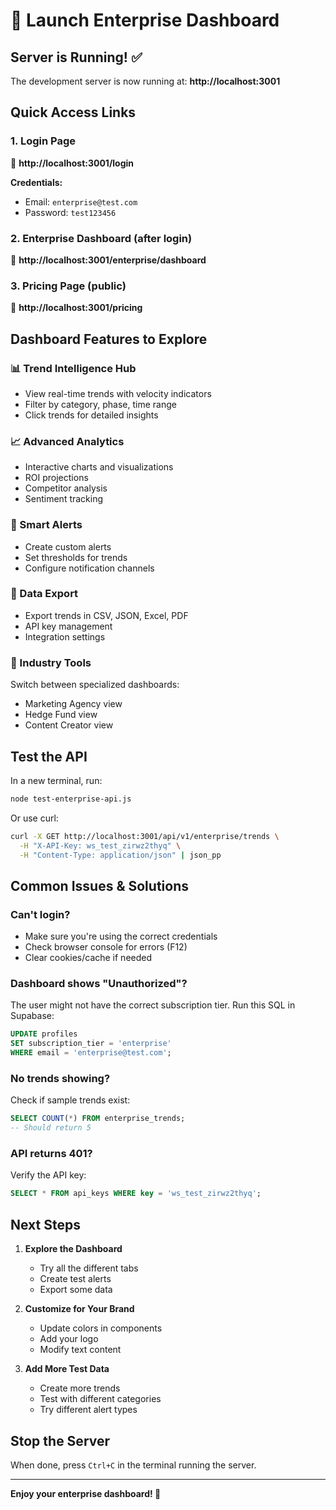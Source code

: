 # 🚀 Launch Enterprise Dashboard

## Server is Running! ✅

The development server is now running at: **http://localhost:3001**

## Quick Access Links

### 1. Login Page
🔗 **http://localhost:3001/login**

**Credentials:**
- Email: `enterprise@test.com`
- Password: `test123456`

### 2. Enterprise Dashboard (after login)
🔗 **http://localhost:3001/enterprise/dashboard**

### 3. Pricing Page (public)
🔗 **http://localhost:3001/pricing**

## Dashboard Features to Explore

### 📊 Trend Intelligence Hub
- View real-time trends with velocity indicators
- Filter by category, phase, time range
- Click trends for detailed insights

### 📈 Advanced Analytics
- Interactive charts and visualizations
- ROI projections
- Competitor analysis
- Sentiment tracking

### 🔔 Smart Alerts
- Create custom alerts
- Set thresholds for trends
- Configure notification channels

### 💾 Data Export
- Export trends in CSV, JSON, Excel, PDF
- API key management
- Integration settings

### 🏢 Industry Tools
Switch between specialized dashboards:
- Marketing Agency view
- Hedge Fund view
- Content Creator view

## Test the API

In a new terminal, run:
```bash
node test-enterprise-api.js
```

Or use curl:
```bash
curl -X GET http://localhost:3001/api/v1/enterprise/trends \
  -H "X-API-Key: ws_test_zirwz2thyq" \
  -H "Content-Type: application/json" | json_pp
```

## Common Issues & Solutions

### Can't login?
- Make sure you're using the correct credentials
- Check browser console for errors (F12)
- Clear cookies/cache if needed

### Dashboard shows "Unauthorized"?
The user might not have the correct subscription tier. Run this SQL in Supabase:
```sql
UPDATE profiles 
SET subscription_tier = 'enterprise' 
WHERE email = 'enterprise@test.com';
```

### No trends showing?
Check if sample trends exist:
```sql
SELECT COUNT(*) FROM enterprise_trends;
-- Should return 5
```

### API returns 401?
Verify the API key:
```sql
SELECT * FROM api_keys WHERE key = 'ws_test_zirwz2thyq';
```

## Next Steps

1. **Explore the Dashboard**
   - Try all the different tabs
   - Create test alerts
   - Export some data

2. **Customize for Your Brand**
   - Update colors in components
   - Add your logo
   - Modify text content

3. **Add More Test Data**
   - Create more trends
   - Test with different categories
   - Try different alert types

## Stop the Server

When done, press `Ctrl+C` in the terminal running the server.

---

**Enjoy your enterprise dashboard! 🎉**